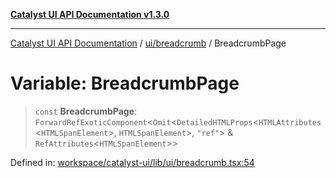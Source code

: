[**Catalyst UI API Documentation v1.3.0**](../../../README.md)

---

[Catalyst UI API Documentation](../../../README.md) / [ui/breadcrumb](../README.md) / BreadcrumbPage

# Variable: BreadcrumbPage

> `const` **BreadcrumbPage**: `ForwardRefExoticComponent`\<`Omit`\<`DetailedHTMLProps`\<`HTMLAttributes`\<`HTMLSpanElement`\>, `HTMLSpanElement`\>, `"ref"`\> & `RefAttributes`\<`HTMLSpanElement`\>\>

Defined in: [workspace/catalyst-ui/lib/ui/breadcrumb.tsx:54](https://github.com/TheBranchDriftCatalyst/catalyst-ui/blob/main/lib/ui/breadcrumb.tsx#L54)
